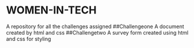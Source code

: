 # WOMEN-IN-TECH
A repository for all the challenges assigned
##Challengeone
A document created by html and css
##Challengetwo
A survey form created using html and css for styling
